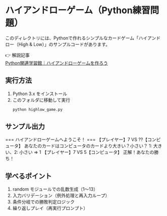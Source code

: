 # ハイアンドローゲーム（Python練習問題）

このディレクトリには、Pythonで作れるシンプルなカードゲーム「ハイアンドロー（High & Low）」のサンプルコードがあります。

👉 解説記事  
[Python関連学習館｜ハイアンドローゲームを作ろう](https://programming-mondai.com/top/python_top/l2-s1)

## 実行方法
1. Python 3.x をインストール
2. このフォルダに移動して実行
   ```bash
   python highlow_game.py

## サンプル出力
=== ハイアンドローゲームへようこそ！ ===
【プレイヤー】7 VS ??【コンピュータ】
あなたのカードはコンピュータのカードより大きい？小さい？
1: 大きい、2: 小さい
⇒ 1
【プレイヤー】7 VS 5【コンピュータ】
正解！あなたの勝ち！

## 学べるポイント
1. random モジュールでの乱数生成（1〜13）
2. 入力バリデーション（例外処理と再入力ループ）
3. 条件分岐での勝敗判定ロジック
4. 繰り返しプレイ（再実行プロンプト）
